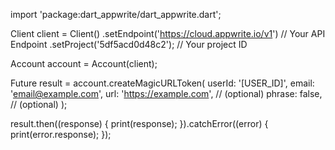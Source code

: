 import 'package:dart_appwrite/dart_appwrite.dart';

Client client = Client()
  .setEndpoint('https://cloud.appwrite.io/v1') // Your API Endpoint
  .setProject('5df5acd0d48c2'); // Your project ID

Account account = Account(client);

Future result = account.createMagicURLToken(
  userId: '[USER_ID]',
  email: 'email@example.com',
  url: 'https://example.com', // (optional)
  phrase: false, // (optional)
);

result.then((response) {
  print(response);
}).catchError((error) {
  print(error.response);
});
